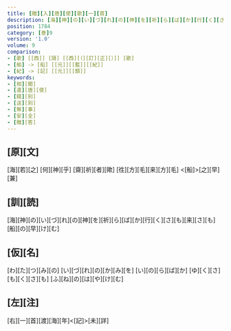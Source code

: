 ```yaml
---
title: [贈][入][唐][使][歌][一][首]
description: [海][神][の][い][づ][れ][の][神][を][祈][ら][ば][か][行][く][さ][も][来][さ][も][船][の][早][け][む]
position: 1784
category: [巻]9
version: '1.0'
volume: 9
comparison:
- [歌] [[西]] [謌] [[西][（][訂][正][）]] [歌]
- [舶] -> [船] [[元]][[藍]][[紀]]
- [紀] -> [記] [[元]][[類]]
keywords:
- [相][聞]
- [遣][唐][使]
- [餞][別]
- [送][別]
- [無][事]
- [安][全]
- [贈][答]
---
```


## [原][文]

[海][若][之] [何][神][乎] [齋][祈][者][歟] [徃][方][毛][来][方][毛] <[船]>[之][早][兼]

## [訓][読]

[海][神][の][い][づ][れ][の][神][を][祈][ら][ば][か][行][く][さ][も][来][さ][も][船][の][早][け][む]

## [仮][名]

[わ][た][つ][み][の] [い][づ][れ][の][か][み][を] [い][の][ら][ば][か] [ゆ][く][さ][も][く][さ][も] [ふ][ね][の][は][や][け][む]

## [左][注]

[右][一][首][渡][海][年]<[記]>[未][詳]
